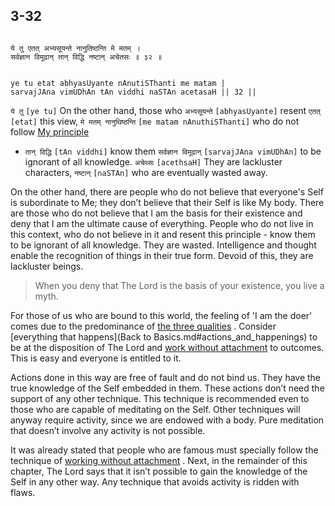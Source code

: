 ## 3-32


```shloka-sa

ये तु एतत् अभ्यसूयन्ते नानुतिष्ठन्ति मे मतम् ।
सर्वज्ञान विमूढान् तान् विद्धि नष्टान् अचेतसः ॥ ३२ ॥

```
```shloka-sa-hk

ye tu etat abhyasUyante nAnutiSThanti me matam |
sarvajJAna vimUDhAn tAn viddhi naSTAn acetasaH || 32 ||

```
`ये तु` `[ye tu]` On the other hand, those who `अभ्यसूयन्ते` `[abhyasUyante]` resent `एतत्` `[etat]` this view, `मे मतम् नानुथिष्ठन्ति` `[me matam nAnuthiSThanti]` who do not follow 
[My principle](principle_of_the_lord)
 - `तान् विद्धि` `[tAn viddhi]` know them `सर्वज्ञान विमूढान्` `[sarvajJAna vimUDhAn]` to be ignorant of all knowledge. `अचेथ्सः` `[acethsaH]` They are lackluster characters, `नष्टान्` `[naSTAn]` who are eventually wasted away.

On the other hand, there are people who do not believe that everyone's Self is subordinate to Me; they don’t believe that their Self is like My body. There are those who do not believe that I am the basis for their existence and deny that I am the ultimate cause of everything. People who do not live in this context, who do not believe in it and resent this principle - know them to be ignorant of all knowledge. They are wasted. Intelligence and thought enable the recognition of things in their true form. Devoid of this, they are lackluster beings.



<a name='applnote_66'></a>
> When you deny that The Lord is the basis of your existence, you live a myth.



For those of us who are bound to this world, the feeling of 'I am the doer' comes due to the predominance of 
[the three qualities](satva_rajas_tamas)
. Consider 
[everything that happens](Back to Basics.md#actions_and_happenings)
 to be at the disposition of The Lord and 
[work without attachment](karmayOga_a_defn)
 to outcomes. This is easy and everyone is entitled to it. 

Actions done in this way are free of fault and do not bind us. They have the true knowledge of the Self embedded in them. These actions don’t need the support of any other technique. This technique is recommended even to those who are capable of meditating on the Self. Other techniques will anyway require activity, since we are endowed with a body. Pure meditation that doesn’t involve any activity is not possible.

It was already stated that people who are famous must specially follow the technique of 
[working without attachment](karmayOga_a_defn)
. Next, in the remainder of this chapter, The Lord says that it isn’t possible to gain the knowledge of the Self in any other way. Any technique that avoids activity is ridden with flaws.


